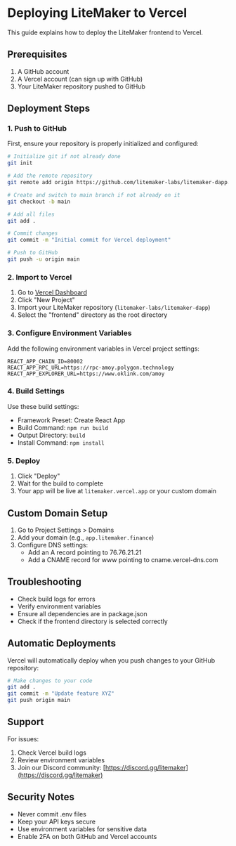 # Deploying LiteMaker to Vercel

This guide explains how to deploy the LiteMaker frontend to Vercel.

## Prerequisites

1. A GitHub account
2. A Vercel account (can sign up with GitHub)
3. Your LiteMaker repository pushed to GitHub

## Deployment Steps

### 1. Push to GitHub

First, ensure your repository is properly initialized and configured:

```bash
# Initialize git if not already done
git init

# Add the remote repository
git remote add origin https://github.com/litemaker-labs/litemaker-dapp.git

# Create and switch to main branch if not already on it
git checkout -b main

# Add all files
git add .

# Commit changes
git commit -m "Initial commit for Vercel deployment"

# Push to GitHub
git push -u origin main
```

### 2. Import to Vercel

1. Go to [Vercel Dashboard](https://vercel.com/dashboard)
2. Click "New Project"
3. Import your LiteMaker repository (`litemaker-labs/litemaker-dapp`)
4. Select the "frontend" directory as the root directory

### 3. Configure Environment Variables

Add the following environment variables in Vercel project settings:

```
REACT_APP_CHAIN_ID=80002
REACT_APP_RPC_URL=https://rpc-amoy.polygon.technology
REACT_APP_EXPLORER_URL=https://www.oklink.com/amoy
```

### 4. Build Settings

Use these build settings:

- Framework Preset: Create React App
- Build Command: `npm run build`
- Output Directory: `build`
- Install Command: `npm install`

### 5. Deploy

1. Click "Deploy"
2. Wait for the build to complete
3. Your app will be live at `litemaker.vercel.app` or your custom domain

## Custom Domain Setup

1. Go to Project Settings > Domains
2. Add your domain (e.g., `app.litemaker.finance`)
3. Configure DNS settings:
   - Add an A record pointing to 76.76.21.21
   - Add a CNAME record for www pointing to cname.vercel-dns.com

## Troubleshooting

- Check build logs for errors
- Verify environment variables
- Ensure all dependencies are in package.json
- Check if the frontend directory is selected correctly

## Automatic Deployments

Vercel will automatically deploy when you push changes to your GitHub repository:

```bash
# Make changes to your code
git add .
git commit -m "Update feature XYZ"
git push origin main
```

## Support

For issues:
1. Check Vercel build logs
2. Review environment variables
3. Join our Discord community: [https://discord.gg/litemaker](https://discord.gg/litemaker)

## Security Notes

- Never commit .env files
- Keep your API keys secure
- Use environment variables for sensitive data
- Enable 2FA on both GitHub and Vercel accounts